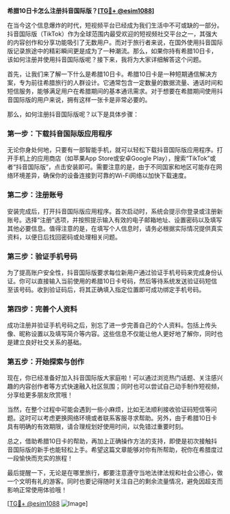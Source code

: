 **希腊10日卡怎么注册抖音国际版？[[TG💪+ @esim1088](https://t.me/s/esim1088)]**

在当今这个信息爆炸的时代，短视频平台已经成为我们生活中不可或缺的一部分。抖音国际版（TikTok）作为全球范围内最受欢迎的短视频社交平台之一，其强大的内容创作和分享功能吸引了无数用户。而对于旅行者来说，在国外使用抖音国际版记录旅途中的精彩瞬间更是成为了一种潮流。那么，如果你持有希腊10日卡，该如何注册并使用抖音国际版呢？接下来，我将为大家详细解答这个问题。

首先，让我们来了解一下什么是希腊10日卡。希腊10日卡是一种短期通信解决方案，专为前往希腊旅行的人群设计。它通常包含一定数量的数据流量、通话时间和短信服务，能够满足用户在希腊期间的基本通讯需求。对于想要在希腊期间使用抖音国际版的用户来说，拥有这样一张卡是非常必要的。

那么，如何注册抖音国际版呢？以下是具体步骤：

### 第一步：下载抖音国际版应用程序

无论你身处何地，只要有一部智能手机，就可以轻松下载抖音国际版应用程序。打开手机上的应用商店（如苹果App Store或安卓Google Play），搜索“TikTok”或者“抖音国际版”，点击安装即可。需要注意的是，由于不同国家和地区可能存在网络环境差异，确保你的设备连接到可靠的Wi-Fi网络以加快下载速度。

### 第二步：注册账号

安装完成后，打开抖音国际版应用程序。首次启动时，系统会提示你登录或注册新账号。选择“注册”选项，并按照提示输入有效的电子邮箱地址、设置密码以及填写其他必要信息。值得注意的是，在填写个人信息时，请务必根据实际情况提供真实资料，以便日后找回密码或处理相关问题。

### 第三步：验证手机号码

为了提高账户安全性，抖音国际版要求每位新用户通过验证手机号码来完成身份认证。你可以直接输入当前使用的希腊10日卡号码，然后等待系统发送验证码短信至该号码。收到验证码后，将其正确填入指定位置即可成功绑定手机号码。

### 第四步：完善个人资料

成功注册并验证手机号码之后，别忘了进一步完善自己的个人资料。包括上传头像、昵称设置以及填写简介等内容。这些信息不仅能让他人更好地了解你，同时也是建立良好社交关系的基础。

### 第五步：开始探索与创作

现在，你已经准备好加入抖音国际版大家庭啦！可以通过浏览热门话题、关注感兴趣的内容创作者等方式快速融入社区氛围；同时也可以尝试自己动手制作短视频，分享给更多朋友欣赏哦！

当然，在整个过程中可能会遇到一些小麻烦，比如无法顺利接收验证码短信等问题。这时可以考虑更换网络环境或者联系客服寻求帮助。另外，由于希腊10日卡具有明确的有效期限，请合理规划好使用时间，以免错过重要时刻。

总之，借助希腊10日卡的帮助，再加上正确操作方法的支持，即使是初次接触抖音国际版的新手也能轻松上手。希望这篇文章能够对你有所帮助，祝你在希腊度过一段愉快而充实的旅程！

最后提醒一下，无论是在哪里旅行，都要注意遵守当地法律法规和社会公德心，做一个文明有礼的游客。同时也要记得随时关注自己的剩余流量情况，避免因超支而影响正常使用体验哦！

[[TG💪+ @esim1088](https://t.me/s/esim1088) ![Image](https://i.postimg.cc/4NQfJmqS/Snipaste-2025-05-13-00-14-12.png)]